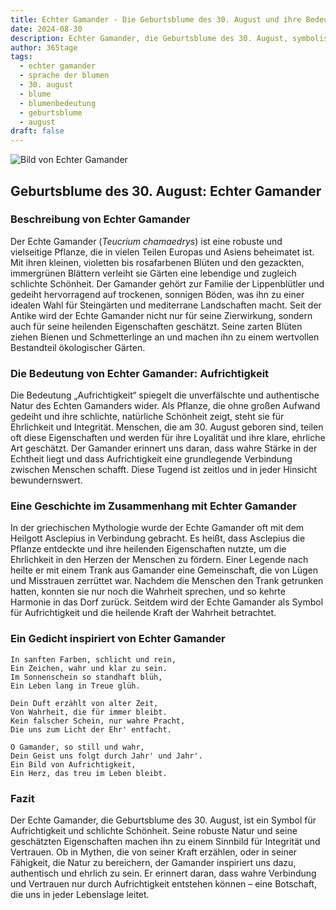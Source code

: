 ```yaml
---
title: Echter Gamander - Die Geburtsblume des 30. August und ihre Bedeutung
date: 2024-08-30
description: Echter Gamander, die Geburtsblume des 30. August, symbolisiert Aufrichtigkeit. Erfahre mehr über ihre Geschichte, Bedeutung und Symbolik in der Sprache der Blumen.
author: 365tage
tags:
  - echter gamander
  - sprache der blumen
  - 30. august
  - blume
  - blumenbedeutung
  - geburtsblume
  - august
draft: false
---
```


![Bild von Echter Gamander](https://cdn.pixabay.com/photo/2020/08/12/12/16/teucrium-paradise-delight-5482517_1280.jpg#center)


## Geburtsblume des 30. August: Echter Gamander

### Beschreibung von Echter Gamander

Der Echte Gamander (_Teucrium chamaedrys_) ist eine robuste und vielseitige Pflanze, die in vielen Teilen Europas und Asiens beheimatet ist. Mit ihren kleinen, violetten bis rosafarbenen Blüten und den gezackten, immergrünen Blättern verleiht sie Gärten eine lebendige und zugleich schlichte Schönheit. Der Gamander gehört zur Familie der Lippenblütler und gedeiht hervorragend auf trockenen, sonnigen Böden, was ihn zu einer idealen Wahl für Steingärten und mediterrane Landschaften macht. Seit der Antike wird der Echte Gamander nicht nur für seine Zierwirkung, sondern auch für seine heilenden Eigenschaften geschätzt. Seine zarten Blüten ziehen Bienen und Schmetterlinge an und machen ihn zu einem wertvollen Bestandteil ökologischer Gärten.

### Die Bedeutung von Echter Gamander: Aufrichtigkeit

Die Bedeutung „Aufrichtigkeit“ spiegelt die unverfälschte und authentische Natur des Echten Gamanders wider. Als Pflanze, die ohne großen Aufwand gedeiht und ihre schlichte, natürliche Schönheit zeigt, steht sie für Ehrlichkeit und Integrität. Menschen, die am 30. August geboren sind, teilen oft diese Eigenschaften und werden für ihre Loyalität und ihre klare, ehrliche Art geschätzt. Der Gamander erinnert uns daran, dass wahre Stärke in der Echtheit liegt und dass Aufrichtigkeit eine grundlegende Verbindung zwischen Menschen schafft. Diese Tugend ist zeitlos und in jeder Hinsicht bewundernswert.

### Eine Geschichte im Zusammenhang mit Echter Gamander

In der griechischen Mythologie wurde der Echte Gamander oft mit dem Heilgott Asclepius in Verbindung gebracht. Es heißt, dass Asclepius die Pflanze entdeckte und ihre heilenden Eigenschaften nutzte, um die Ehrlichkeit in den Herzen der Menschen zu fördern. Einer Legende nach heilte er mit einem Trank aus Gamander eine Gemeinschaft, die von Lügen und Misstrauen zerrüttet war. Nachdem die Menschen den Trank getrunken hatten, konnten sie nur noch die Wahrheit sprechen, und so kehrte Harmonie in das Dorf zurück. Seitdem wird der Echte Gamander als Symbol für Aufrichtigkeit und die heilende Kraft der Wahrheit betrachtet.

### Ein Gedicht inspiriert von Echter Gamander

```
In sanften Farben, schlicht und rein,  
Ein Zeichen, wahr und klar zu sein.  
Im Sonnenschein so standhaft blüh,  
Ein Leben lang in Treue glüh.  

Dein Duft erzählt von alter Zeit,  
Von Wahrheit, die für immer bleibt.  
Kein falscher Schein, nur wahre Pracht,  
Die uns zum Licht der Ehr' entfacht.  

O Gamander, so still und wahr,  
Dein Geist uns folgt durch Jahr' und Jahr'.  
Ein Bild von Aufrichtigkeit,  
Ein Herz, das treu im Leben bleibt.  
```

### Fazit

Der Echte Gamander, die Geburtsblume des 30. August, ist ein Symbol für Aufrichtigkeit und schlichte Schönheit. Seine robuste Natur und seine geschätzten Eigenschaften machen ihn zu einem Sinnbild für Integrität und Vertrauen. Ob in Mythen, die von seiner Kraft erzählen, oder in seiner Fähigkeit, die Natur zu bereichern, der Gamander inspiriert uns dazu, authentisch und ehrlich zu sein. Er erinnert daran, dass wahre Verbindung und Vertrauen nur durch Aufrichtigkeit entstehen können – eine Botschaft, die uns in jeder Lebenslage leitet.